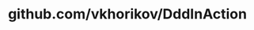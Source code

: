 ---
layout: post
title: github.com/vkhorikov/DddInAction
categories: link
tags: [انگلیسی, گیت‌هاب, برنامه‌نویسی]
---
